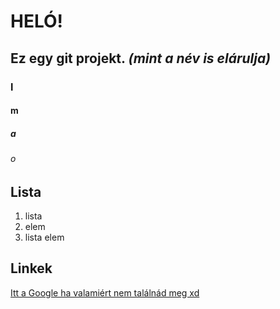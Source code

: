 # HELÓ!
## Ez egy **git projekt.** *(mint a név is elárulja)*
### l
#### m
##### a
###### o
## Lista
1. lista
2. elem
3. lista elem
## Linkek
[Itt a Google ha valamiért nem találnád meg xd](https://www.google.com "lol")
